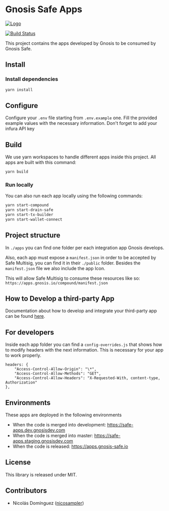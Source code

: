 # Gnosis Safe Apps 

[![Logo](https://raw.githubusercontent.com/gnosis/safe-react-apps/main/assets/logo.png)](https://gnosis.pm/)

[![Build Status](https://travis-ci.com/gnosis/safe-react-apps.svg?branch=main)](https://travis-ci.com/gnosis/safe-react-apps)

This project contains the apps developed by Gnosis to be consumed by Gnosis Safe.


## Install

### Install dependencies

```bash
yarn install
```

## Configure

Configure your `.env` file starting from `.env.example` one. Fill the provided example values with the necessary information. Don't forget to add your infura API key

## Build

We use yarn workspaces to handle different apps inside this project. All apps are built with this command:

```bash
yarn build
```

### Run locally
You can also run each app locally using the following commands:

```bash
yarn start-compound
yarn start-drain-safe
yarn start-tx-builder
yarn start-wallet-connect
```


## Project structure

In `./apps` you can find one folder per each integration app Gnosis develops.

Also, each app must expose a `manifest.json` in order to be accepted by Safe Multisig, you can find it in their `./public` folder. Besides the `manifest.json` file we also include the app Icon.

This will allow Safe Multisig to consume these resources like so: `https://apps.gnosis.io/compound/manifest.json`

## How to Develop a third-party App

Documentation about how to develop and integrate your third-party app can be found [here](https://docs.gnosis.io/safe/docs/sdks_safe_apps/).

## For developers

Inside each app folder you can find a `config-overrides.js` that shows how to modify headers with the next information. This is necessary for your app to work properly.

```
headers: {
    "Access-Control-Allow-Origin": "\*",
    "Access-Control-Allow-Methods": "GET",
    "Access-Control-Allow-Headers": "X-Requested-With, content-type, Authorization"
},
```

## Environments
These apps are deployed in the following environments
* When the code is merged into development: https://safe-apps.dev.gnosisdev.com
* When the code is merged into master: https://safe-apps.staging.gnosisdev.com
* When the code is released: https://apps.gnosis-safe.io

## License

This library is released under MIT.

## Contributors

- Nicolás Domínguez ([nicosampler](https://github.com/nicosampler))